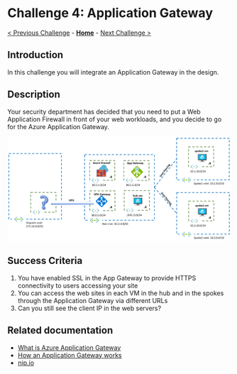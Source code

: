 # Challenge 4: Application Gateway

[< Previous Challenge](./03-Asymmetric.md) - **[Home](README.md)** - [Next Challenge >](./05-PaaS.md)

## Introduction

In this challenge you will integrate an Application Gateway in the design.

## Description

Your security department has decided that you need to put a Web Application Firewall in front of your web workloads, and you decide to go for the Azure Application Gateway.

![hubnspoke appgw](media/appgw.png)

## Success Criteria

1. You have enabled SSL in the App Gateway to provide HTTPS connectivity to users accessing your site
1. You can access the web sites in each VM in the hub and in the spokes through the Application Gateway via different URLs
1. Can you still see the client IP in the web servers?

## Related documentation

- [What is Azure Application Gateway](https://docs.microsoft.com/azure/application-gateway/overview)
- [How an Application Gateway works](https://docs.microsoft.com/azure/application-gateway/how-application-gateway-works)
- [nip.io](https://nip.io/)